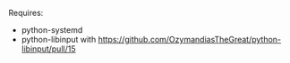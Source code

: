 Requires:

- python-systemd
- python-libinput with https://github.com/OzymandiasTheGreat/python-libinput/pull/15

